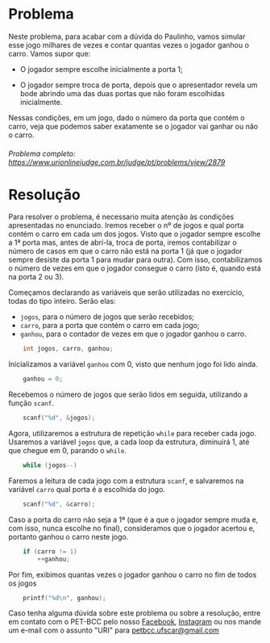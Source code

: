 # Problema

Neste problema, para acabar com a dúvida do Paulinho, vamos simular esse jogo milhares de vezes e contar quantas vezes o jogador ganhou o carro. Vamos supor que:

* O jogador sempre escolhe inicialmente a porta 1;

* O jogador sempre troca de porta, depois que o apresentador revela um bode abrindo uma das duas portas que não foram escolhidas inicialmente.

Nessas condições, em um jogo, dado o número da porta que contém o carro, veja que podemos saber exatamente se o jogador vai ganhar ou não o carro.

###### Problema completo: https://www.urionlinejudge.com.br/judge/pt/problems/view/2879

# Resolução

Para resolver o problema, é necessario muita atenção às condições apresentadas no enunciado. Iremos receber o nº de jogos e qual porta contém o carro em cada um dos jogos. Visto que o jogador sempre escolhe a 1ª porta mas, antes de abrí-la, troca de porta, iremos contabilizar o número de casos em que o carro não está na porta 1 (já que o jogador sempre desiste da porta 1 para mudar para outra). Com isso, contabilizamos o número de vezes em que o jogador consegue o carro (isto é, quando está na porta 2 ou 3).

Começamos declarando as variáveis que serão utilizadas no exercício, todas do tipo inteiro. Serão elas:
* `jogos`, para o número de jogos que serão recebidos;
* `carro`, para a porta que contém o carro em cada jogo;
* `ganhou`, para o contador de vezes em que o jogador ganhou o carro.
```c
    int jogos, carro, ganhou;
```

Inicializamos a variável `ganhou` com 0, visto que nenhum jogo foi lido ainda.
```c
    ganhou = 0;
```

Recebemos o número de jogos que serão lidos em seguida, utilizando a função `scanf`.
```c
	scanf("%d", &jogos);
```

Agora, utilizaremos a estrutura de repetição `while` para receber cada jogo. Usaremos a variável `jogos` que, a cada loop da estrutura, diminuirá 1, até que chegue em 0, parando o `while`. 
```c
	while (jogos--)
```

Faremos a leitura de cada jogo com a estrutura `scanf`, e salvaremos na variável `carro` qual porta é a escolhida do jogo.
```c
    scanf("%d", &carro);
```

Caso a porta do carro não seja a 1ª (que é a que o jogador sempre muda e, com isso, nunca escolhe no final), consideramos que o jogador acertou e, portanto ganhou o carro neste jogo.
```c
    if (carro != 1)
        ++ganhou;
```

Por fim, exibimos quantas vezes o jogador ganhou o carro no fim de todos os jogos
```c
	printf("%d\n", ganhou);
```


Caso tenha alguma dúvida sobre este problema ou sobre a resolução, entre em contato com o PET-BCC pelo nosso
[Facebook](https://www.facebook.com/petbcc/),
[Instagram](https://www.instagram.com/petbcc.ufscar/)
ou nos mande um e-mail com o assunto "URI" para  petbcc.ufscar@gmail.com
